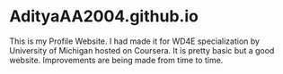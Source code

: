 # AdityaAA2004.github.io
This is my Profile Website. I had made it for WD4E specialization by University of Michigan hosted on Coursera. It is pretty basic but a good website. Improvements are being made from time to time.

